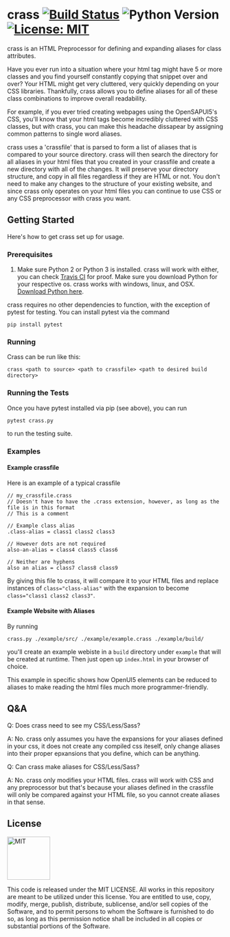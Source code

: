 # crass [![Build Status](https://travis-ci.org/surrsurus/crass.svg?branch=master)](https://travis-ci.org/surrsurus/crass) ![Python Version](https://img.shields.io/badge/python-2.7-green.svg) [![License: MIT](https://img.shields.io/badge/License-MIT-yellow.svg)](https://opensource.org/licenses/MIT)

crass is an HTML Preprocessor for defining and expanding aliases for class attributes. 

Have you ever run into a situation where your html tag might have 5 or more classes and you find yourself constantly copying that snippet over and over? Your HTML might get very cluttered, very quickly depending on your CSS libraries. Thankfully, crass allows you to define aliases for all of these class combinations to improve overall readability. 

For example, if you ever tried creating webpages using the OpenSAPUI5's CSS, you'll know that your html tags become incredibly cluttered with CSS classes, but with crass, you can make this headache dissapear by assigning common patterns to single word aliases.

crass uses a 'crassfile' that is parsed to form a list of aliases that is compared to your source directory. crass will then search the directory for all aliases in your html files that you created in your crassfile and create a new directory with all of the changes. It will preserve your directory structure, and copy in all files regardless if they are HTML or not. You don't need to make any changes to the structure of your existing website, and since crass only operates on your html files you can continue to use CSS or any CSS preprocessor with crass you want.

## Getting Started

Here's how to get crass set up for usage.

### Prerequisites

1. Make sure Python 2 or Python 3 is installed. crass will work with either, you can check [Travis CI](https://travis-ci.org/surrsurus/crass) for proof. Make sure you download Python for your respective os. crass works with windows, linux, and OSX. [Download Python here](https://www.python.org/downloads/).

crass requires no other dependencies to function, with the exception of pytest for testing. You can install pytest via the command

```
pip install pytest
```

### Running

Crass can be run like this:

```
crass <path to source> <path to crassfile> <path to desired build directory>
```

### Running the Tests

Once you have pytest installed via pip (see above), you can run

```
pytest crass.py
```

to run the testing suite.

### Examples

#### Example crassfile

Here is an example of a typical crassfile

```
// my_crassfile.crass
// Doesn't have to have the .crass extension, however, as long as the file is in this format
// This is a comment

// Example class alias
.class-alias = class1 class2 class3

// However dots are not required
also-an-alias = class4 class5 class6

// Neither are hyphens
also an alias = class7 class8 class9

```

By giving this file to crass, it will compare it to your HTML files and replace instances of `class="class-alias"` with the expansion to become `class="class1 class2 class3"`.

#### Example Website with Aliases

By running 

```crass.py ./example/src/ ./example/example.crass ./example/build/```

 you'll create an example webiste in a `build` directory under `example` that will be created at runtime. Then just open up `index.html` in your browser of choice.

This example in specific shows how OpenUI5 elements can be reduced to aliases to make reading the html files much more programmer-friendly.

## Q&A

Q: Does crass need to see my CSS/Less/Sass?

A: No. crass only assumes you have the expansions for your aliases defined in your css, it does not create any compiled css iteself, only change aliases into their proper epxansions that you define, which can be anything.

Q: Can crass make aliases for CSS/Less/Sass?

A: No. crass only modifies your HTML files. crass will work with CSS and any preprocessor but that's because your aliases defined in the crassfile will only be compared against your HTML file, so you cannot create aliases in that sense.

## License

<img align="center" src="https://pre00.deviantart.net/4938/th/pre/f/2016/070/3/b/mit_license_logo_by_excaliburzero-d9ur2lg.png" alt="MIT" width=100>

This code is released under the MIT LICENSE. All works in this repository are meant to be utilized under this license. You are entitled to use, copy, modify, merge, publish, distribute, sublicense, and/or sell copies of the Software, and to permit persons to whom the Software is furnished to do so, as long as this permission notice shall be included in all copies or substantial portions of the Software.


